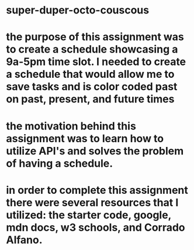 # super-duper-octo-couscous
# the purpose of this assignment was to create a schedule showcasing a 9a-5pm time slot. I needed to create a schedule that would allow me to save tasks and is color coded past on past, present, and future times
# the motivation behind this assignment was to learn how to utilize API's and solves the problem of having a schedule. 
# in order to complete this assignment there were several resources that I utilized: the starter code, google, mdn docs, w3 schools, and Corrado Alfano.